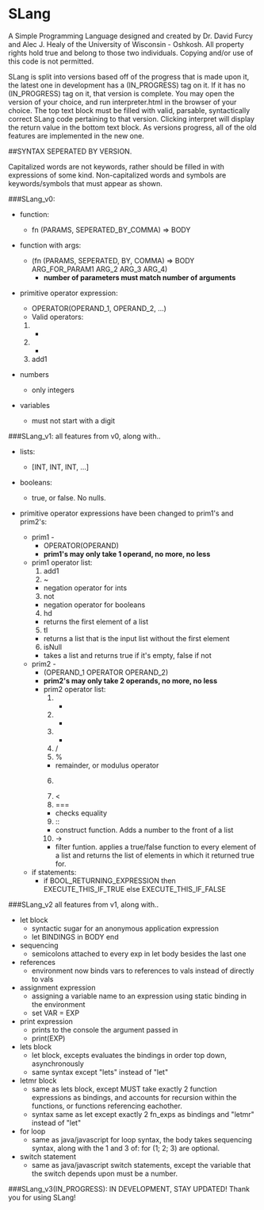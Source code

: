 # SLang
A Simple Programming Language designed and created by Dr. David Furcy and Alec J. Healy of the University of Wisconsin - Oshkosh. All property rights hold true and belong to those two individuals. Copying and/or use of this code is not permitted.

SLang is split into versions based off of the progress that is made upon it, the latest one in development has a (IN_PROGRESS) tag on it. If it has no (IN_PROGRESS) tag on it, that version is complete. You may open the version of your choice, and run interpreter.html in the browser of your choice. The top text block must be filled with valid, parsable, syntactically correct SLang code pertaining to that version. Clicking interpret will display the return value in the bottom text block. As versions progress, all of the old features are implemented in the new one. 

##SYNTAX SEPERATED BY VERSION.

Capitalized words are not keywords, rather should be filled in with expressions of some kind.
Non-capitalized words and symbols are keywords/symbols that must appear as shown.

###SLang_v0:

  * function:
    * fn (PARAMS, SEPERATED_BY_COMMA) => BODY
  * function with args:
    * (fn (PARAMS, SEPERATED, BY, COMMA) => BODY ARG_FOR_PARAM1 ARG_2 ARG_3 ARG_4)
      * __number of parameters must match number of arguments__
  
  * primitive operator expression:
    * OPERATOR(OPERAND_1, OPERAND_2, ...)
    * Valid operators:
    1. +
    2. *
    3. add1
  * numbers
    * only integers
  * variables
    * must not start with a digit


###SLang_v1:
  all features from v0, along with..
  
  * lists:
    * [INT, INT, INT, ...]
  
  * booleans:
    * true, or false. No nulls.

  * primitive operator expressions have been changed to prim1's and prim2's:
    * prim1 - 
      * OPERATOR(OPERAND)
      * __prim1's may only take 1 operand, no more, no less__
    * prim1 operator list:
      1. add1
      2. ~  
        * negation operator for ints
      3. not     
        * negation operator for booleans
      4. hd      
        * returns the first element of a list
      5. tl      
        * returns a list that is the input list without the first element
      6. isNull  
        * takes a list and returns true if it's empty, false if not
    * prim2 -
      * (OPERAND_1  OPERATOR  OPERAND_2)
      * __prim2's may only take 2 operands, no more, no less__
      * prim2 operator list:
        1. +
        2. *
        3. -
        4. /
        5. %     
          * remainder, or modulus operator
        6. >
        7. <
        8. ===   
          * checks equality
        9. ::    
          * construct function. Adds a number to the front of a list
        10. ->    
          * filter funtion. applies a true/false function to every element of a list and returns the list of elements in which            it returned true for.
    * if statements:
      * if BOOL_RETURNING_EXPRESSION then EXECUTE_THIS_IF_TRUE else EXECUTE_THIS_IF_FALSE 


###SLang_v2
  all features from v1, along with..

  * let block
    * syntactic sugar for an anonymous application expression
    * let BINDINGS in BODY end
  * sequencing
    * semicolons attached to every exp in let body besides the last one
  * references
    * environment now binds vars to references to vals instead of directly to vals
  * assignment expression
    * assigning a variable name to an expression using static binding in the environment
    * set VAR = EXP
  * print expression
    * prints to the console the argument passed in
    * print(EXP)
  * lets block
    * let block, excepts evaluates the bindings in order top down, asynchronously
    * same syntax except "lets" instead of "let"
  * letmr block
    * same as lets block, except MUST take exactly 2 function expressions as bindings, and  accounts for recursion within the functions, or functions referencing eachother.
    * syntax same as let except exactly 2 fn_exps as bindings and "letmr" instead of "let"
  * for loop
    * same as java/javascript for loop syntax, the body takes sequencing syntax, along with the 1 and 3 of: for (1; 2; 3) are optional.
  * switch statement
    * same as java/javascript switch statements, except the variable that the switch depends upon must be a number.



###SLang_v3(IN_PROGRESS):
  IN DEVELOPMENT, STAY UPDATED! Thank you for using SLang!

